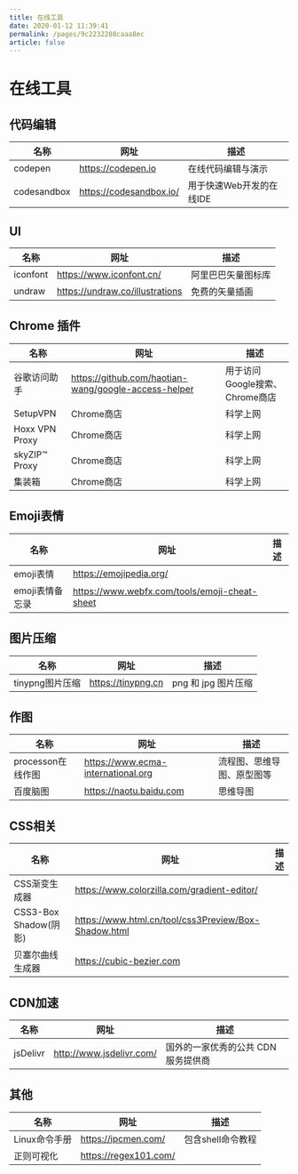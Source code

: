```yaml
---
title: 在线工具
date: 2020-01-12 11:39:41
permalink: /pages/9c2232288caaa8ec
article: false
---
```

# 在线工具

## 代码编辑

| 名称        | 网址                      | 描述                     |
| ----------- | ------------------------- | ------------------------ |
| codepen     | <https://codepen.io>      | 在线代码编辑与演示       |
| codesandbox | <https://codesandbox.io/> | 用于快速Web开发的在线IDE |

## UI

| 名称     | 网址                              | 描述               |
| -------- | --------------------------------- | ------------------ |
| iconfont | <https://www.iconfont.cn/>        | 阿里巴巴矢量图标库 |
| undraw   | <https://undraw.co/illustrations> | 免费的矢量插画     |



## Chrome 插件

| 名称         | 网址                              | 描述     |
| ------------ | --------------------------------- | -------- |
| 谷歌访问助手 | <https://github.com/haotian-wang/google-access-helper> | 用于访问Google搜索、Chrome商店 |
| SetupVPN | Chrome商店 | 科学上网 |
| Hoxx VPN Proxy | Chrome商店 | 科学上网 |
| skyZIP™ Proxy | Chrome商店 | 科学上网 |
| 集装箱 | Chrome商店 | 科学上网 |



## Emoji表情

| 名称            | 网址                                            | 描述 |
| --------------- | ----------------------------------------------- | ---- |
| emoji表情       | <https://emojipedia.org/>                       |      |
| emoji表情备忘录 | <https://www.webfx.com/tools/emoji-cheat-sheet> |      |

## 图片压缩

| 名称            | 网址                 | 描述                |
| --------------- | -------------------- | ------------------- |
| tinypng图片压缩 | <https://tinypng.cn> | png 和 jpg 图片压缩 |

## 作图

| 名称              | 网址                                 | 描述                       |
| ----------------- | ------------------------------------ | -------------------------- |
| processon在线作图 | <https://www.ecma-international.org> | 流程图、思维导图、原型图等 |
| 百度脑图          | <https://naotu.baidu.com>            | 思维导图                   |

## CSS相关

| 名称                  | 网址                                                   | 描述 |
| --------------------- | ------------------------------------------------------ | ---- |
| CSS渐变生成器         | <https://www.colorzilla.com/gradient-editor/>          |      |
| CSS3-Box Shadow(阴影) | <https://www.html.cn/tool/css3Preview/Box-Shadow.html> |      |
| 贝塞尔曲线生成器      | <https://cubic-bezier.com>                             |      |

## CDN加速

| 名称     | 网址                       | 描述                                |
| -------- | -------------------------- | ----------------------------------- |
| jsDelivr | <http://www.jsdelivr.com/> | 国外的一家优秀的公共 CDN 服务提供商 |

## 其他

| 名称          | 网址                    | 描述              |
| ------------- | ----------------------- | ----------------- |
| Linux命令手册 | <https://ipcmen.com/>   | 包含shell命令教程 |
| 正则可视化    | <https://regex101.com/> |                   |


